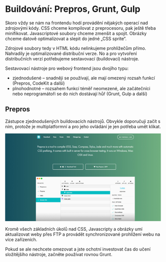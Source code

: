 # Buildování: Prepros, Grunt, Gulp

Skoro vždy se nám na frontendu hodí provádění nějakých operací nad zdrojovými kódy. CSS chceme kompilovat z preprocesoru, pak ještě třeba minifikovat. Javascriptové soubory chceme zmenšit a spojit. Obrázky chceme datově optimalizovat a slepit do jedné „CSS sprite“. 

Zdrojové soubory tedy v HTML kódu nelinkujeme prohlížečům přímo. Nahradily je optimalizované distribuční verze. No a pro vytvoření distribučních verzí potřebujeme sestavovací (buildovací) nástroje.

Sestavovací nástroje pro webový frontend jsou dvojího typu:

- zjednodušené – snadněji se používají, ale mají omezený rozsah funkcí (Prepros, CodeKit a další)
- plnohodnotné – rozsahem funkcí téměř neomezené, ale začátečníci nebo neprogramátoři se do nich dostávají hůř (Grunt, Gulp a další)

## Prepros

Zástupce zjednodušených buildovacích nástrojů. Obvykle doporučuji začít s ním, protože je multiplatformní a pro jeho ovládání je jen potřeba umět klikat.

![Prepros](dist/images/original/prepros.jpg)

Kromě všech základních úkolů nad CSS, Javascripty a obrázky umí aktualizovat weby přes FTP a provádět synchronizované prohlížení webu na více zařízeních.

Pokud se ale nechcete omezovat a jste ochotní investovat čas do učení složitějšího nástroje, začněte používat rovnou Grunt.
